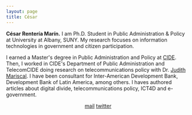 ```yaml
---
layout: page
title: César
---
```

<!-- ACADEMICONS-->
<link rel="stylesheet" href="https://use.fontawesome.com/releases/v5.6.3/css/all.css" integrity="sha384-UHRtZLI+pbxtHCWp1t77Bi1L4ZtiqrqD80Kn4Z8NTSRyMA2Fd33n5dQ8lWUE00s/" crossorigin="anonymous">

**César Rentería Marín.** I am Ph.D. Student in Public Administration & Policy at University at Albany, SUNY. My research focuses on information technologies in government and citizen participation.

I earned a Master's degree in Public Administration and Policy at [CIDE](https://www.cide.edu/). Then, I worked in CIDE's Department of Public Administration and TelecomCIDE doing research on telecommunications policy with Dr. [Judith Mariscal](http://cide.academia.edu/JudithMariscal). I have been consultant for Inter-American Development Bank, Development Bank of Latin America, among others. I haves authored articles about digital divide, telecommunications policy, ICT4D and e-government.

<center>
<i class="fa fa-envelope-o"></i><a href = "mailto: crenteria@albany.edu">mail</a>
<i class="fab fa-twitter"></i><a href = "https://twitter.com/crenteriama">twitter</a>
</center>
